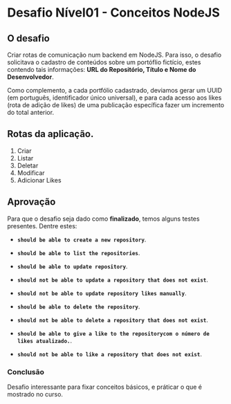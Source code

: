 # Desafio Nível01 - Conceitos NodeJS

## O desafio

Criar rotas de comunicação num backend em NodeJS. Para isso, o desafio solicitava o cadastro de conteúdos sobre um portóflio fictício, estes contendo tais informações: **URL do Repositório, Título e Nome do Desenvolvedor**.

Como complemento, a cada portfólio cadastrado, deviamos gerar um UUID (em português, identificador único universal), e para cada acesso aos likes (rota de adição de likes) de uma publicação específica fazer um incremento do total anterior.

## Rotas da aplicação.

1. Criar
2. Listar
3. Deletar
4. Modificar
5. Adicionar Likes

## Aprovação

Para que o desafio seja dado como **finalizado**, temos alguns testes presentes. Dentre estes:

- **`should be able to create a new repository`**.

- **`should be able to list the repositories`**.

- **`should be able to update repository`**.

- **`should not be able to update a repository that does not exist`**.

- **`should not be able to update repository likes manually`**.

- **`should be able to delete the repository`**.

- **`should not be able to delete a repository that does not exist`**.

- **`should be able to give a like to the repositorycom o número de likes atualizado.`**.

- **`should not be able to like a repository that does not exist`**.

### Conclusão
Desafio interessante para fixar conceitos básicos, e práticar o que é mostrado no curso.